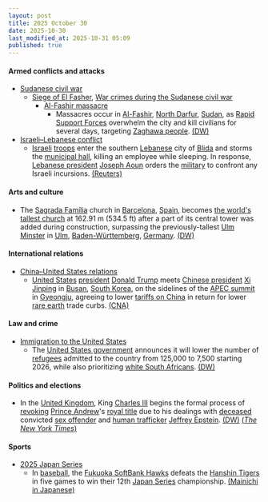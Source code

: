 ```yaml
---
layout: post
title: 2025 October 30
date: 2025-10-30
last_modified_at: 2025-10-31 05:09
published: true
---
```



#### Armed conflicts and attacks

* [Sudanese civil war](https://en.wikipedia.org/wiki/Sudanese_civil_war "Sudanese civil war")
  * [Siege of El Fasher](https://en.wikipedia.org/wiki/Siege_of_El_Fasher "Siege of El Fasher"), [War crimes during the Sudanese civil war](https://en.wikipedia.org/wiki/War_crimes_during_the_Sudanese_civil_war_%282023%E2%80%93present%29 "War crimes during the Sudanese civil war (2023–present)")
    * [Al-Fashir massacre](https://en.wikipedia.org/wiki/Al-Fashir_massacre "Al-Fashir massacre")
      * Massacres occur in [Al-Fashir](https://en.wikipedia.org/wiki/Al-Fashir "Al-Fashir"), [North Darfur](https://en.wikipedia.org/wiki/North_Darfur "North Darfur"), [Sudan](https://en.wikipedia.org/wiki/Sudan "Sudan"), as [Rapid Support Forces](https://en.wikipedia.org/wiki/Rapid_Support_Forces "Rapid Support Forces") overwhelm the city and kill civilians for several days, targeting [Zaghawa people](https://en.wikipedia.org/wiki/Zaghawa_people "Zaghawa people"). [(DW)](https://www.dw.com/en/sudan-un-condemns-atrocities-in-el-fasher/a-74555528)
* [Israeli–Lebanese conflict](https://en.wikipedia.org/wiki/Israeli%E2%80%93Lebanese_conflict "Israeli–Lebanese conflict")
  * [Israeli](https://en.wikipedia.org/wiki/Israel "Israel") [troops](https://en.wikipedia.org/wiki/Israel_Defense_Forces "Israel Defense Forces") enter the southern [Lebanese](https://en.wikipedia.org/wiki/Lebanon "Lebanon") city of [Blida](https://en.wikipedia.org/wiki/Blida%2C_Lebanon "Blida, Lebanon") and storms the [municipal hall](https://en.wikipedia.org/wiki/Town_hall "Town hall"), killing an employee while sleeping. In response, [Lebanese president](https://en.wikipedia.org/wiki/President_of_Lebanon "President of Lebanon") [Joseph Aoun](https://en.wikipedia.org/wiki/Joseph_Aoun "Joseph Aoun") orders the [military](https://en.wikipedia.org/wiki/Lebanese_Armed_Forces "Lebanese Armed Forces") to confront any Israeli incursions. [(Reuters)](https://www.reuters.com/world/middle-east/one-man-killed-israeli-incursion-into-south-lebanon-lebanese-state-media-says-2025-10-30/)

#### Arts and culture

* The [Sagrada Família](https://en.wikipedia.org/wiki/Sagrada_Fam%C3%ADlia "Sagrada Família") church in [Barcelona](https://en.wikipedia.org/wiki/Barcelona "Barcelona"), [Spain](https://en.wikipedia.org/wiki/Spain "Spain"), becomes [the world's tallest church](https://en.wikipedia.org/wiki/List_of_tallest_church_buildings "List of tallest church buildings") at 162.91 m (534.5 ft) after a part of its central tower was added during construction, surpassing the previously-tallest [Ulm Minster](https://en.wikipedia.org/wiki/Ulm_Minster "Ulm Minster") in [Ulm](https://en.wikipedia.org/wiki/Ulm "Ulm"), [Baden-Württemberg](https://en.wikipedia.org/wiki/Baden-W%C3%BCrttemberg "Baden-Württemberg"), [Germany](https://en.wikipedia.org/wiki/Germany "Germany"). [(DW)](https://www.dw.com/en/sagrada-familia-becomes-worlds-tallest-church/a-74561825)

#### International relations

* [China–United States relations](https://en.wikipedia.org/wiki/China%E2%80%93United_States_relations "China–United States relations")
  * [United States](https://en.wikipedia.org/wiki/United_States "United States") [president](https://en.wikipedia.org/wiki/President_of_the_United_States "President of the United States") [Donald Trump](https://en.wikipedia.org/wiki/Donald_Trump "Donald Trump") meets [Chinese president](https://en.wikipedia.org/wiki/President_of_China "President of China") [Xi Jinping](https://en.wikipedia.org/wiki/Xi_Jinping "Xi Jinping") in [Busan](https://en.wikipedia.org/wiki/Busan "Busan"), [South Korea](https://en.wikipedia.org/wiki/South_Korea "South Korea"), on the sidelines of the [APEC summit](https://en.wikipedia.org/wiki/APEC_South_Korea_2025 "APEC South Korea 2025") in [Gyeongju](https://en.wikipedia.org/wiki/Gyeongju "Gyeongju"), agreeing to lower [tariffs on China](https://en.wikipedia.org/wiki/Tariffs_in_the_second_Trump_administration "Tariffs in the second Trump administration") in return for lower [rare earth](https://en.wikipedia.org/wiki/Rare_earth_metals "Rare earth metals") trade curbs. [(CNA)](https://www.channelnewsasia.com/world/trump-xi-meeting-apec-summit-live-5429356)

#### Law and crime

* [Immigration to the United States](https://en.wikipedia.org/wiki/Immigration_to_the_United_States "Immigration to the United States")
  * The [United States government](https://en.wikipedia.org/wiki/United_States_government "United States government") announces it will lower the number of [refugees](https://en.wikipedia.org/wiki/Refugee "Refugee") admitted to the country from 125,000 to 7,500 starting 2026, while also prioritizing [white South Africans](https://en.wikipedia.org/wiki/White_South_Africans "White South Africans"). [(DW)](https://www.dw.com/en/us-to-limit-refugee-admissions-to-7500-mostly-white-south-africans/a-74561828)

#### Politics and elections

* In the [United Kingdom](https://en.wikipedia.org/wiki/United_Kingdom "United Kingdom"), King [Charles III](https://en.wikipedia.org/wiki/Charles_III "Charles III") begins the formal process of [revoking](https://en.wikipedia.org/wiki/Revocation_of_nobility "Revocation of nobility") [Prince Andrew](https://en.wikipedia.org/wiki/Prince_Andrew "Prince Andrew")'s [royal title](https://en.wikipedia.org/wiki/Imperial%2C_royal_and_noble_ranks "Imperial, royal and noble ranks") due to his dealings with [deceased](https://en.wikipedia.org/wiki/Death_of_Jeffrey_Epstein "Death of Jeffrey Epstein") convicted [sex offender](https://en.wikipedia.org/wiki/Sex_offender "Sex offender") and [human trafficker](https://en.wikipedia.org/wiki/Human_trafficker "Human trafficker") [Jeffrey Epstein](https://en.wikipedia.org/wiki/Jeffrey_Epstein "Jeffrey Epstein"). [(DW)](https://www.dw.com/en/prince-andrew-stripped-of-royal-titles-and-residence/a-74562701) [(*The New York Times*)](https://www.nytimes.com/2025/10/30/world/europe/uk-prince-andrew-title.html)

#### Sports

* [2025 Japan Series](https://en.wikipedia.org/wiki/2025_Japan_Series "2025 Japan Series")
  * In [baseball](https://en.wikipedia.org/wiki/Baseball "Baseball"), the [Fukuoka SoftBank Hawks](https://en.wikipedia.org/wiki/Fukuoka_SoftBank_Hawks "Fukuoka SoftBank Hawks") defeats the [Hanshin Tigers](https://en.wikipedia.org/wiki/Hanshin_Tigers "Hanshin Tigers") in five games to win their 12th [Japan Series](https://en.wikipedia.org/wiki/Japan_Series "Japan Series") championship. [(Mainichi in Japanese)](https://mainichi.jp/articles/20251030/k00/00m/050/214000c)

